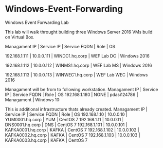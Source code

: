 # Windows-Event-Forwarding
Windows Event Forwarding Lab

This lab will walk throught building three Windows Server 2016 VMs build on Virtual Box.

Managament IP | Service IP | Service FQDN    | Role        | OS

192.168.1.111 | 10.0.0.111 | WINDC1.hq.corp  | WEF Lab DC  | Windows 2016

192.168.1.112 | 10.0.0.112 | WINMS1.hq.corp  | WEF Lab MS  | Windows 2016

192.168.1.113 | 10.0.0.113 | WINWEC1.hq.corp | WEF Lab WEC | Windows 2016


Managament will be from to following workstation.
Managament IP | Service IP | Service FQDN | Role | OS
192.168.1.180 | NONE       | pdasi124786  | Managament | Windows 10

This is additional infrastructure thats already created.
Managament IP | Service IP | Service FQDN      | Role | OS
192.168.1.10  | 10.0.0.10  | YUM0001.hq.corp   | YUM  | CentOS 7
192.168.1.11  | 10.0.0.11  | DNS0001.hq.corp   | DNS  | CentOS 7
192.168.1.101 | 10.0.0.101 | KAFKA0001.hq.corp | KAFKA | CentOS 7
192.168.1.102 | 10.0.0.102 | KAFKA0002.hq.corp | KAFKA | CentOS 7
192.168.1.103 | 10.0.0.103 | KAFKA0003.hq.corp | KAFKA | CentOS 7
